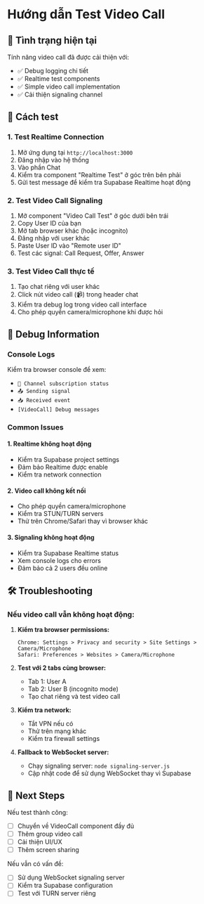 # Hướng dẫn Test Video Call

## 🎯 Tình trạng hiện tại

Tính năng video call đã được cải thiện với:
- ✅ Debug logging chi tiết
- ✅ Realtime test components
- ✅ Simple video call implementation
- ✅ Cải thiện signaling channel

## 🧪 Cách test

### 1. Test Realtime Connection
1. Mở ứng dụng tại `http://localhost:3000`
2. Đăng nhập vào hệ thống
3. Vào phần Chat
4. Kiểm tra component "Realtime Test" ở góc trên bên phải
5. Gửi test message để kiểm tra Supabase Realtime hoạt động

### 2. Test Video Call Signaling
1. Mở component "Video Call Test" ở góc dưới bên trái
2. Copy User ID của bạn
3. Mở tab browser khác (hoặc incognito)
4. Đăng nhập với user khác
5. Paste User ID vào "Remote user ID"
6. Test các signal: Call Request, Offer, Answer

### 3. Test Video Call thực tế
1. Tạo chat riêng với user khác
2. Click nút video call (📹) trong header chat
3. Kiểm tra debug log trong video call interface
4. Cho phép quyền camera/microphone khi được hỏi

## 🔧 Debug Information

### Console Logs
Kiểm tra browser console để xem:
- `📡 Channel subscription status`
- `📤 Sending signal`
- `📥 Received event`
- `[VideoCall] Debug messages`

### Common Issues

#### 1. Realtime không hoạt động
- Kiểm tra Supabase project settings
- Đảm bảo Realtime được enable
- Kiểm tra network connection

#### 2. Video call không kết nối
- Cho phép quyền camera/microphone
- Kiểm tra STUN/TURN servers
- Thử trên Chrome/Safari thay vì browser khác

#### 3. Signaling không hoạt động
- Kiểm tra Supabase Realtime status
- Xem console logs cho errors
- Đảm bảo cả 2 users đều online

## 🛠️ Troubleshooting

### Nếu video call vẫn không hoạt động:

1. **Kiểm tra browser permissions:**
   ```
   Chrome: Settings > Privacy and security > Site Settings > Camera/Microphone
   Safari: Preferences > Websites > Camera/Microphone
   ```

2. **Test với 2 tabs cùng browser:**
   - Tab 1: User A
   - Tab 2: User B (incognito mode)
   - Tạo chat riêng và test video call

3. **Kiểm tra network:**
   - Tắt VPN nếu có
   - Thử trên mạng khác
   - Kiểm tra firewall settings

4. **Fallback to WebSocket server:**
   - Chạy signaling server: `node signaling-server.js`
   - Cập nhật code để sử dụng WebSocket thay vì Supabase

## 📝 Next Steps

Nếu test thành công:
- [ ] Chuyển về VideoCall component đầy đủ
- [ ] Thêm group video call
- [ ] Cải thiện UI/UX
- [ ] Thêm screen sharing

Nếu vẫn có vấn đề:
- [ ] Sử dụng WebSocket signaling server
- [ ] Kiểm tra Supabase configuration
- [ ] Test với TURN server riêng
